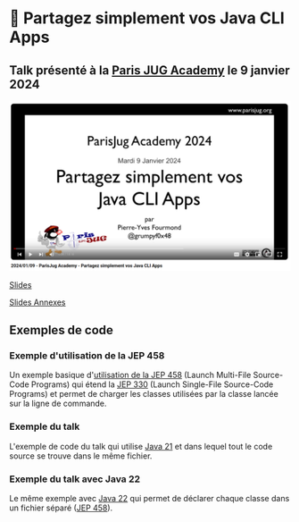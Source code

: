 # :floppy_disk: Partagez simplement vos Java CLI Apps

## Talk présenté à la [Paris JUG Academy](https://www.parisjug.org/events/2024/01-09-young-blood-11/) le 9 janvier 2024

[![Vidéo](images/video-paris-jug.png)](https://youtu.be/Disp1KJDKzA?si=_Owz6_UxddetUzCT)

[Slides](https://java-cli-apps.github.io/)

[Slides Annexes](https://java-cli-apps.github.io/Annexes.html)

## Exemples de code

### Exemple d'utilisation de la JEP 458

Un exemple basique d'[utilisation de la JEP 458](exemples/jep-458/README.md) (Launch Multi-File Source-Code Programs) qui étend la
[JEP 330](https://openjdk.org/jeps/330) (Launch Single-File Source-Code Programs) et permet de charger les classes
utilisées par la classe lancée sur la ligne de commande.

### Exemple du talk

L'exemple de code du talk qui utilise [Java 21](exemples/generate-data-21/README.md) et dans lequel tout le code source
se trouve dans le même fichier.

### Exemple du talk avec Java 22

Le même exemple avec [Java 22](exemples/generate-data-22/README.md) qui permet de déclarer chaque classe dans un
fichier séparé ([JEP 458](https://openjdk.org/jeps/458)).
